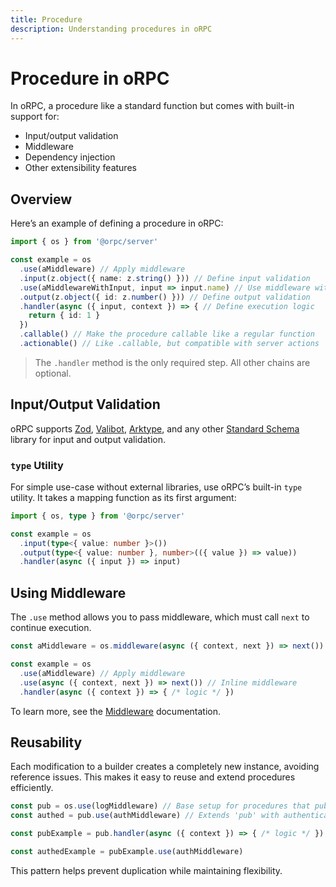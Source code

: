 ```yaml
---
title: Procedure
description: Understanding procedures in oRPC
---
```


# Procedure in oRPC

In oRPC, a procedure like a standard function but comes with built-in support for:

- Input/output validation
- Middleware
- Dependency injection
- Other extensibility features

## Overview

Here’s an example of defining a procedure in oRPC:

```ts
import { os } from '@orpc/server'

const example = os
  .use(aMiddleware) // Apply middleware
  .input(z.object({ name: z.string() })) // Define input validation
  .use(aMiddlewareWithInput, input => input.name) // Use middleware with typed input
  .output(z.object({ id: z.number() })) // Define output validation
  .handler(async ({ input, context }) => { // Define execution logic
    return { id: 1 }
  })
  .callable() // Make the procedure callable like a regular function
  .actionable() // Like .callable, but compatible with server actions
```

> The `.handler` method is the only required step. All other chains are optional.

## Input/Output Validation

oRPC supports [Zod](https://github.com/colinhacks/zod), [Valibot](https://github.com/fabian-hiller/valibot), [Arktype](https://github.com/arktypeio/arktype), and any other [Standard Schema](https://github.com/standard-schema/standard-schema?tab=readme-ov-file#what-schema-libraries-implement-the-spec) library for input and output validation.

### `type` Utility

For simple use-case without external libraries, use oRPC’s built-in `type` utility. It takes a mapping function as its first argument:

```ts twoslash
import { os, type } from '@orpc/server'

const example = os
  .input(type<{ value: number }>())
  .output(type<{ value: number }, number>(({ value }) => value))
  .handler(async ({ input }) => input)
```

## Using Middleware

The `.use` method allows you to pass middleware, which must call `next` to continue execution.

```ts
const aMiddleware = os.middleware(async ({ context, next }) => next())

const example = os
  .use(aMiddleware) // Apply middleware
  .use(async ({ context, next }) => next()) // Inline middleware
  .handler(async ({ context }) => { /* logic */ })
```

To learn more, see the [Middleware](/docs/middleware) documentation.

## Reusability

Each modification to a builder creates a completely new instance, avoiding reference issues. This makes it easy to reuse and extend procedures efficiently.

```ts
const pub = os.use(logMiddleware) // Base setup for procedures that publish
const authed = pub.use(authMiddleware) // Extends 'pub' with authentication

const pubExample = pub.handler(async ({ context }) => { /* logic */ })

const authedExample = pubExample.use(authMiddleware)
```

This pattern helps prevent duplication while maintaining flexibility.
